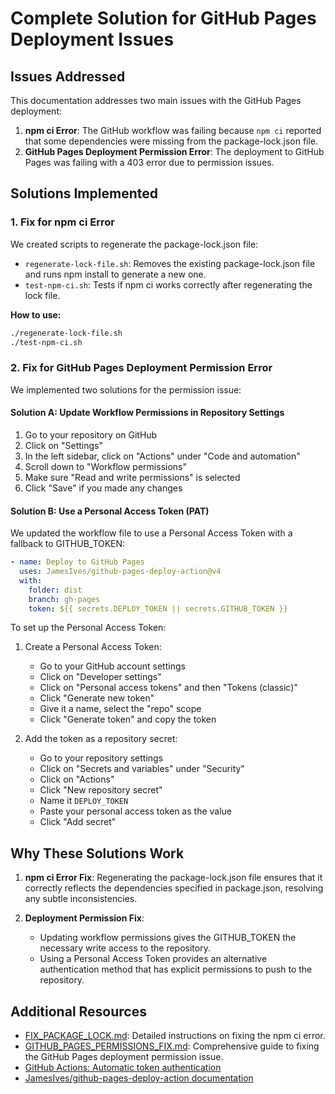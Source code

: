 # Complete Solution for GitHub Pages Deployment Issues

## Issues Addressed

This documentation addresses two main issues with the GitHub Pages deployment:

1. **npm ci Error**: The GitHub workflow was failing because `npm ci` reported that some dependencies were missing from the package-lock.json file.
2. **GitHub Pages Deployment Permission Error**: The deployment to GitHub Pages was failing with a 403 error due to permission issues.

## Solutions Implemented

### 1. Fix for npm ci Error

We created scripts to regenerate the package-lock.json file:

- `regenerate-lock-file.sh`: Removes the existing package-lock.json file and runs npm install to generate a new one.
- `test-npm-ci.sh`: Tests if npm ci works correctly after regenerating the lock file.

**How to use:**
```bash
./regenerate-lock-file.sh
./test-npm-ci.sh
```

### 2. Fix for GitHub Pages Deployment Permission Error

We implemented two solutions for the permission issue:

#### Solution A: Update Workflow Permissions in Repository Settings

1. Go to your repository on GitHub
2. Click on "Settings"
3. In the left sidebar, click on "Actions" under "Code and automation"
4. Scroll down to "Workflow permissions"
5. Make sure "Read and write permissions" is selected
6. Click "Save" if you made any changes

#### Solution B: Use a Personal Access Token (PAT)

We updated the workflow file to use a Personal Access Token with a fallback to GITHUB_TOKEN:

```yaml
- name: Deploy to GitHub Pages
  uses: JamesIves/github-pages-deploy-action@v4
  with:
    folder: dist
    branch: gh-pages
    token: ${{ secrets.DEPLOY_TOKEN || secrets.GITHUB_TOKEN }}
```

To set up the Personal Access Token:

1. Create a Personal Access Token:
   - Go to your GitHub account settings
   - Click on "Developer settings"
   - Click on "Personal access tokens" and then "Tokens (classic)"
   - Click "Generate new token"
   - Give it a name, select the "repo" scope
   - Click "Generate token" and copy the token

2. Add the token as a repository secret:
   - Go to your repository settings
   - Click on "Secrets and variables" under "Security"
   - Click on "Actions"
   - Click "New repository secret"
   - Name it `DEPLOY_TOKEN`
   - Paste your personal access token as the value
   - Click "Add secret"

## Why These Solutions Work

1. **npm ci Error Fix**: Regenerating the package-lock.json file ensures that it correctly reflects the dependencies specified in package.json, resolving any subtle inconsistencies.

2. **Deployment Permission Fix**: 
   - Updating workflow permissions gives the GITHUB_TOKEN the necessary write access to the repository.
   - Using a Personal Access Token provides an alternative authentication method that has explicit permissions to push to the repository.

## Additional Resources

- [FIX_PACKAGE_LOCK.md](./FIX_PACKAGE_LOCK.md): Detailed instructions on fixing the npm ci error.
- [GITHUB_PAGES_PERMISSIONS_FIX.md](./GITHUB_PAGES_PERMISSIONS_FIX.md): Comprehensive guide to fixing the GitHub Pages deployment permission issue.
- [GitHub Actions: Automatic token authentication](https://docs.github.com/en/actions/security-guides/automatic-token-authentication)
- [JamesIves/github-pages-deploy-action documentation](https://github.com/JamesIves/github-pages-deploy-action)